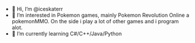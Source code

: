 - 👋 Hi, I’m @iceskaterr
- 👀 I’m interested in Pokemon games, mainly Pokemon Revolution Online a pokemonMMO. On the side i play a lot of other games and i program alot.
- 🌱 I’m currently learning C#/C++/Java/Python

<!---
iceskaterr/iceskaterr is a ✨ special ✨ repository because its `README.md` (this file) appears on your GitHub profile.
You can click the Preview link to take a look at your changes.
--->
